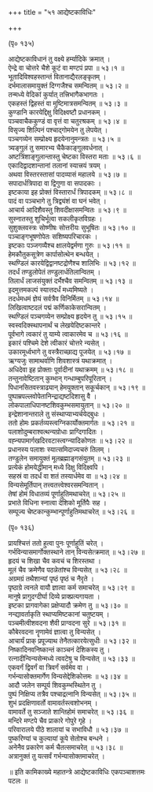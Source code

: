 +++
title = "५१ आद्येष्टकाविधिः"

+++
    
(पृ० १३५)  
    
आद्येष्टकाविधानं तु वक्ष्ये हर्म्यादिके क्रमात् ।  
ऐन्द्रे वा चोत्तरे चैशे कूटं वा मण्टपं प्रपा ॥ ५३।१ ॥  
भूतादिविश्वहस्तान्तं वितानाद्यैरलङ्कृतम् ।  
दर्भमालासमायुक्तं दिग्गजैश्च समन्वितम् ॥ ५३।२ ॥  
तन्मध्ये वेदिकां कुर्यात् तत्त्रिभागैकभागतः ।  
एकहस्तं द्विहस्तं वा मुष्टिमात्रसमन्वितम् ॥ ५३।३ ॥  
कुण्डानि कारयेद्दिक्षु विदिक्ष्वष्टौ प्रधानकम् ।  
पञ्चवाचैककुण्डं वा वृत्तं वा चतुरश्रकम् ॥ ५३।४ ॥  
विसृज्य शिल्पिनं पश्चाद्गोमयेन तु लेपयेत् ।  
पञ्चगव्येन सम्प्रोक्ष्य हृदयेनानुमन्त्रतः ॥ ५३।५ ॥  
त्र्यङ्गुलं तु समारभ्य चैकैकाङ्गुलवर्धनात् ।  
अष्टत्रिंशाङ्गुलान्तास्तु चेष्टका विस्तरा मताः ॥ ५३।६ ॥  
एकादिद्वादशान्तानां तलानां स्यात्त्रयं त्रयम् ।  
अथवा विस्तरस्तासां पादव्यासं महालये ॥ ५३।७ ॥  
सपादार्धत्रिपादा वा द्विगुणा वा सपादकाः ।  
इष्टकाया इह प्रोक्तं विस्तारार्धं त्रिपादकम् ॥ ५३।८ ॥  
पादं वा पञ्चभागे तु त्रिद्व्यंशं वा घनं भवेत् ।  
आचार्य आदिशैवस्तु शिवदीक्षासमन्वितः ॥ ५३।९ ॥  
सुस्नातस्तु शुचिर्भूत्वा सकलीकृतविग्रहः ।  
सुशुक्लवस्त्रः सोष्णीषः सोत्तरीयः सुभूषितः ॥ ५३।१० ॥  
पञ्चाङ्गभूषणोपेतः सशिष्यपरिचारकः ।  
इष्टकाः पञ्जगव्यैश्च क्षालयेद्वर्मणा गुरुः ॥ ५३।११ ॥  
हेमकौतुकसूत्रेण कार्पासोत्थेन बन्धयेत् ।  
स्थण्डिलं कारयेद्विद्वानष्टद्रोणैश्च शालिभिः ॥ ५३।१२ ॥  
तदर्धं तण्डुलोपेतं तण्डुलार्धतिलान्वितम् ।  
तिलार्धं लाजसंयुक्तं दर्भैश्चैव समन्वितम् ॥ ५३।१३ ॥  
इदमुत्तमकल्पं स्यात्तदर्धं मध्यमिष्यते ।  
तदर्धमधमं ज्ञेयं सर्वत्रैव विनिर्मितम् ॥ ५३।१४ ॥  
लिखित्वाष्टदलं पद्मं कर्णिकाकेसरान्वितम् ।  
स्थण्डिलं पञ्चगव्येन सम्प्रोक्ष्य हृदयेन तु ॥ ५३।१५ ॥  
स्वस्वदिक्स्थापनार्थं च लेखयेदिष्टकान्तरे ।  
पूर्वभागे त्वकारं तु याम्ये त्वाकारमेव च ॥ ५३।१६ ॥  
इकारं पश्चिमे देशे त्वीकारं चोत्तरे न्यसेत् ।  
उकारमूर्ध्वभागे तु वस्त्रैराच्छाद्य पूजयेत् ॥ ५३।१७ ॥  
ऋग्यजुः सामाथर्वाणि शिवशास्त्रं यथाक्रमात् ।  
अधिदेवा इह प्रोक्ताः पूर्वादीनां यथाक्रमम् ॥ ५३।१८ ॥  
तन्तुनावेष्टितान् कुम्भान् गन्धाम्बुपरिपूरितान् ।  
पिधानसितवस्त्राढ्यान् हेमयुक्तान् सकूर्चकान् ॥ ५३।१९ ॥  
पुष्पाम्रपल्लवोपेतानिन्द्राद्यष्टदिशासु वै ।  
लोकपालाधिपानष्टशिवकुम्भसमायुतान् ॥ ५३।२० ॥  
इन्द्रेशानान्तराले तु संस्थाप्याभ्यर्चयेद्बुधः ।  
ततो होमः प्रकर्तव्यस्त्वग्निकार्योक्तमार्गतः ॥ ५३।२१ ॥  
पलाशोदुम्बराश्वत्थन्यग्रोधाः प्राग्दिगादितः ।  
वह्न्यपामार्गखदिरवटास्त्वग्न्यादिकोणतः ॥ ५३।२२ ॥  
प्रधानस्य पलाशः स्यात्समिदाज्यचरुं तिलम् ।  
तण्डुलेन समायुक्तं मूलब्रह्माङ्गसंयुतम् ॥ ५३।२३ ॥  
प्रत्येकं होमयेद्धीमान् मध्ये दिक्षु विदिक्ष्वपि ।  
सहस्रं वा तदर्धं वा शतं तस्यार्धमेव वा ॥ ५३।२४ ॥  
विन्यसेमूर्तिपान् तत्त्वतत्त्वेश्वरसमन्वितान् ।  
तेषां होमं विधातव्यं पूर्णाहुतिमथाचरेत् ॥ ५३।२५ ॥  
प्रभाते विधिना स्नात्वा देशिको मूर्तिपैः सह ।  
सम्पूज्य चेष्टकान्कुम्भान्पूर्णाहुतिमथाचरेत् ॥ ५३।२६ ॥  
    
(पृ० १३६)   
    
प्रायश्चित्तं ततो हुत्वा पुनः पूर्णाहुतिं चरेत् ।  
गर्भविन्यासमार्गोक्तस्थाने तान् विन्यसेत्क्रमात् ॥ ५३।२७ ॥  
हृदयं च शिखा चैव कवचं च शिरस्तथा ।  
मूलं चैव क्रमेणैव पठन्नेतांश्च विन्यसेत् ॥ ५३।२८ ॥  
अग्रमग्रं तथैशान्यां पृष्ठं पृष्ठं च नैरृते ।  
पृष्ठाग्रे त्वनले वायौ ज्ञात्वा कर्म समाचरेत् ॥ ५३।२९ ॥  
मानुषे प्रागुदग्दीर्घा दिव्ये प्राक्प्रत्यगायता ।  
इष्टका प्रागवागेका प्रक्षेप्यादौ क्रमेण तु ॥ ५३।३० ॥  
नन्द्यावर्ताकृति स्थाप्यमिष्टकानां चतुष्टयम् ।  
पञ्चमीत्वीशवदना शैवी प्राग्वदना सुरे ॥ ५३।३१ ॥  
कौबेरवदना नॄणामेवं ज्ञात्वा तु विन्यसेत् ।  
आचार्यं प्राक् प्रपूज्याथ तेनैतत्कारयेत्सुधीः ॥ ५३।३२ ॥  
निष्कादिनवनिष्कान्तं काञ्चनं देशिकस्य तु ।  
रत्नादीन्विन्यसेन्मध्ये त्ववटेषु च विन्यसेत् ॥ ५३।३३ ॥  
एकवर्गं द्विवर्गं वा त्रिवर्गं सर्वमेव वा ।  
गर्भन्यासोक्तमार्गेण विन्यसेद्देशिकोत्तमः ॥ ५३।३४ ॥  
आदौ जलेन सम्पूर्य शिवकुम्भस्थितेन तु ।  
पुष्पं निक्षिप्य तत्रैव पश्चाद्रत्नानि विन्यसेत् ॥ ५३।३५ ॥  
शुभं प्रदक्षिणावर्तो वामावर्तस्त्वशोभनम् ।  
वामावर्ते तु सञ्जाते शान्तिहोमं समाचरेत् ॥ ५३।३६ ॥  
मन्दिरे मण्टपे चैव प्राकारे गोपुरे गृहे ।  
परिवारालये पीठे शालायां च सभाविधौ ॥ ५३।३७ ॥  
पुष्करिण्यां च कुल्यायां कूपे सेतोश्च बन्धने ।  
अनेनैव प्रकारेण कर्म चैतत्समाचरेत् ॥ ५३।३८ ॥  
अत्रानुक्तं तु यत्सर्वं गर्भन्यासोक्तमाचरेत् ।  
    
॥ इति कामिकाख्ये महातन्त्रे आद्येष्टकाविधिः एकपञ्चाशत्तमः   
पटलः ॥  
    
    
    
